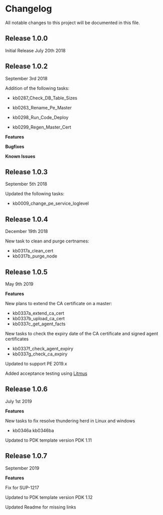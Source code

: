 # Changelog

All notable changes to this project will be documented in this file.

## Release 1.0.0

Initial Release July 20th 2018

## Release 1.0.2

September 3rd 2018

Addition of the following tasks:

- kb0287_Check_DB_Table_Sizes

- kb0263_Rename_Pe_Master

- kb0298_Run_Code_Deploy

- kb0299_Regen_Master_Cert

**Features**

**Bugfixes**

**Known Issues**

## Release 1.0.3

September 5th 2018

Updated the following tasks:

- kb0009_change_pe_service_loglevel

## Release 1.0.4

December 19th 2018

New task to clean and purge certnames:

- kb0317a_clean_cert
- kb0317b_purge_node

## Release 1.0.5

May 9th 2019

**Features**

New plans to extend the CA certificate on a master:

- kb0337a_extend_ca_cert
- kb0337b_upload_ca_cert
- kb0337c_get_agent_facts

New tasks to check the expiry date of the CA certificate and signed agent certificates

- kb0337f_check_agent_expiry
- kb0337g_check_ca_expiry

Updated to support PE 2019.x

Added acceptance testing using [Litmus](https://github.com/puppetlabs/puppet_litmus)

## Release 1.0.6

July 1st 2019

**Features**


New tasks to fix resolve thundering herd in Linux and windows

- kb0346a
  kb0346ba

Updated to PDK template version PDK 1.11

## Release 1.0.7

September 2019

**Features**


Fix for SUP-1217

Updated to PDK template version PDK 1.12

Updated Readme for missing links

